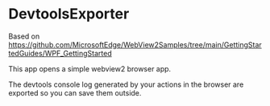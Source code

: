 # DevtoolsExporter
Based on https://github.com/MicrosoftEdge/WebView2Samples/tree/main/GettingStartedGuides/WPF_GettingStarted

This app opens a simple webview2 browser app. 

The devtools console log generated by your actions in the browser are exported so you can save them outside.
